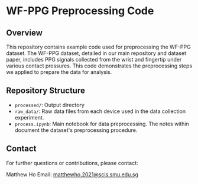 # WF-PPG Preprocessing Code
## Overview
This repository contains example code used for preprocessing the WF-PPG dataset. The WF-PPG dataset, detailed in our main repository and dataset paper, includes PPG signals collected from the wrist and fingertip under various contact pressures. This code demonstrates the preprocessing steps we applied to prepare the data for analysis.

## Repository Structure

- `processed/`: Output directory
- `raw_data/`: Raw data files from each device used in the data collection experiment.
- `process.ipynb`: Main notebook for data preprocessing. The notes within document the dataset's preprocessing procedure.

## Contact
For further questions or contributions, please contact:

Matthew Ho
Email: matthewho.2021@scis.smu.edu.sg

